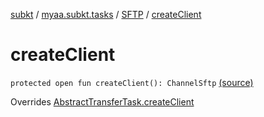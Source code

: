 [subkt](../../index.md) / [myaa.subkt.tasks](../index.md) / [SFTP](index.md) / [createClient](./create-client.md)

# createClient

`protected open fun createClient(): ChannelSftp` [(source)](https://github.com/Myaamori/SubKt/blob/0.1.11/src/main/kotlin/myaa/subkt/tasks/tasks.kt#L1987)

Overrides [AbstractTransferTask.createClient](../-abstract-transfer-task/create-client.md)

